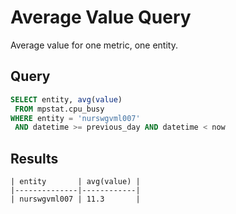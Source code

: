 # Average Value Query

Average value for one metric, one entity.

## Query

```sql
SELECT entity, avg(value)
 FROM mpstat.cpu_busy 
WHERE entity = 'nurswgvml007' 
 AND datetime >= previous_day AND datetime < now
```

## Results

```ls
| entity       | avg(value) | 
|--------------|------------| 
| nurswgvml007 | 11.3       | 
```
